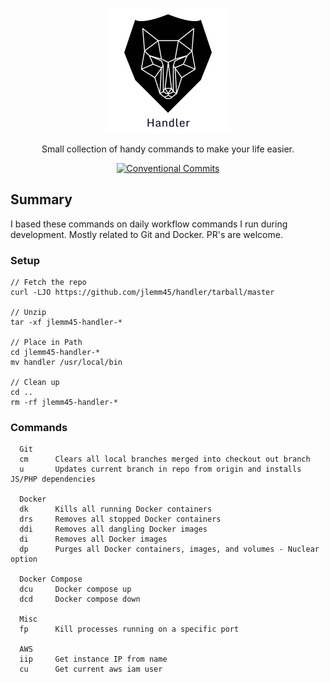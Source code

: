 <p align="center">
  <a href="https://github.com/jlemm45/handler"><img src="./img/logo.png" width="200" alt="Logo"></a>
</p>

<p align="center">
  Small collection of handy commands to make your life easier.
</p>

<p align="center">
  <a href="#badge"><img src="https://img.shields.io/badge/Conventional%20Commits-1.0.0-yellow.svg" alt="Conventional Commits"></a>
</p>

## Summary

I based these commands on daily workflow commands I run during development. Mostly related to Git and Docker.
PR's are welcome.

### Setup

```
// Fetch the repo
curl -LJO https://github.com/jlemm45/handler/tarball/master

// Unzip
tar -xf jlemm45-handler-*

// Place in Path
cd jlemm45-handler-*
mv handler /usr/local/bin

// Clean up
cd ..
rm -rf jlemm45-handler-*
```

### Commands

```
  Git
  cm      Clears all local branches merged into checkout out branch
  u       Updates current branch in repo from origin and installs JS/PHP dependencies

  Docker
  dk      Kills all running Docker containers
  drs     Removes all stopped Docker containers
  ddi     Removes all dangling Docker images
  di      Removes all Docker images
  dp      Purges all Docker containers, images, and volumes - Nuclear option

  Docker Compose
  dcu     Docker compose up
  dcd     Docker compose down

  Misc
  fp      Kill processes running on a specific port

  AWS
  iip     Get instance IP from name
  cu      Get current aws iam user
```
